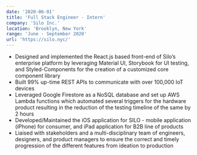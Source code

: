 ```yaml
---
date: '2020-06-01'
title: 'Full Stack Engineer - Intern'
company: 'Silo Inc.'
location: 'Brooklyn, New York'
range: 'June - September 2020'
url: 'https://silo.nyc/'
---
```


- Designed and implemented the React.js based front-end of Silo’s enterprise platform by leveraging Material UI, Storybook for UI testing, and Styled-Components for the creation of a customized core component library
- Built 99% up-time REST APIs to communicate with over 100,000 IoT devices
- Leveraged Google Firestore as a NoSQL database and set up AWS Lambda functions which automated several triggers for the hardware product resulting in the reduction of the testing timeline of the same by 2 hours
- Developed/Maintained the iOS application for SILO - mobile application (iPhone) for consumer, and iPad application for B2B line of products
- Liaised with stakeholders and a multi-disciplinary team of engineers, designers, and product managers to ensure the correct and timely progression of the different features from ideation to production

